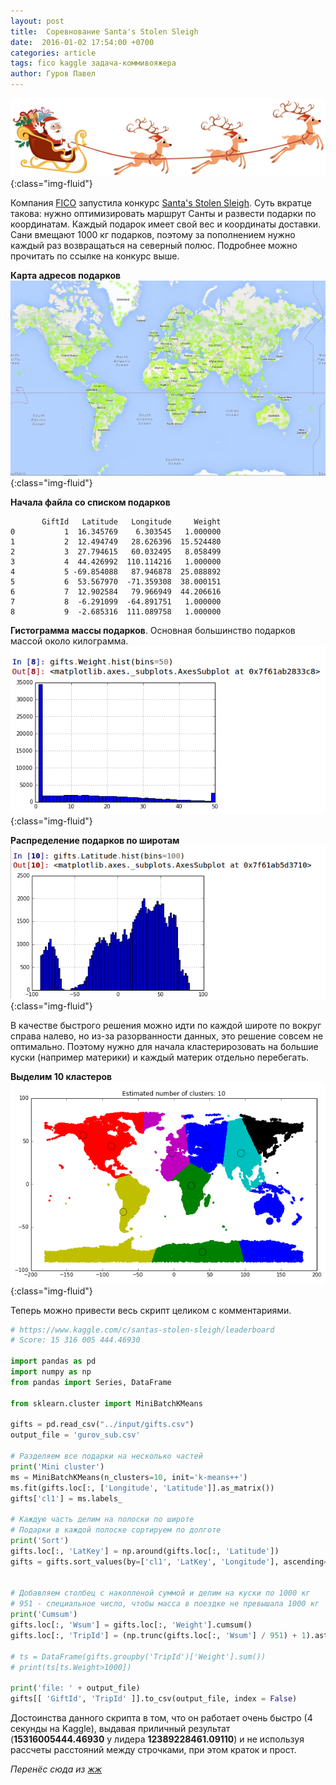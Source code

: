 ```yaml
---
layout: post
title:  Соревнование Santa's Stolen Sleigh
date:  2016-01-02 17:54:00 +0700
categories: article
tags: fico kaggle задача-коммивояжера  
author: Гуров Павел
---
```


![3612_original.png](/assets/img/3612_original.png){:class="img-fluid"}

Компания [FICO](http://www.fico.com/) запустила конкурс [Santa's Stolen Sleigh](https://www.kaggle.com/c/santas-stolen-sleigh). Суть вкратце такова: нужно оптимизировать маршрут Санты и развести подарки по координатам.
Каждый подарок имеет свой вес и координаты доставки. Сани вмещают 1000 кг подарков, поэтому за пополнением нужно каждый раз возвращаться на северный полюс. Подробнее можно прочитать по ссылке на конкурс выше.

**Карта адресов подарков**
![4069_original.png](/assets/img/4069_original.png){:class="img-fluid"}

**Начала файла со списком подарков**
```
       GiftId   Latitude   Longitude     Weight  
0           1  16.345769    6.303545   1.000000
1           2  12.494749   28.626396  15.524480
2           3  27.794615   60.032495   8.058499
3           4  44.426992  110.114216   1.000000
4           5 -69.854088   87.946878  25.088892
5           6  53.567970  -71.359308  38.000151
6           7  12.902584   79.966949  44.206616
7           8  -6.291099  -64.891751   1.000000
8           9  -2.685316  111.089758   1.000000
```

**Гистограмма массы подарков**. Основная большинство подарков массой около килограмма.
![4294_original.png](/assets/img/4294_original.png){:class="img-fluid"}

**Распределение подарков по широтам**
![4415_original.png](/assets/img/4415_original.png){:class="img-fluid"}

В качестве быстрого решения можно идти по каждой широте по вокруг справа налево, но из-за разорванности данных, это решение совсем не оптимально. Поэтому нужно для начала кластерирозовать на большие куски (например материки) и каждый материк отдельно перебегать.

**Выделим 10 кластеров**
![4758_original.png](/assets/img/4758_original.png){:class="img-fluid"}

Теперь можно привести весь скрипт целиком с комментариями.

```python
# https://www.kaggle.com/c/santas-stolen-sleigh/leaderboard
# Score: 15 316 005 444.46930

import pandas as pd
import numpy as np
from pandas import Series, DataFrame

from sklearn.cluster import MiniBatchKMeans

gifts = pd.read_csv("../input/gifts.csv")
output_file = 'gurov_sub.csv'

# Разделяем все подарки на несколько частей
print('Mini cluster')
ms = MiniBatchKMeans(n_clusters=10, init='k-means++')
ms.fit(gifts.loc[:, ['Longitude', 'Latitude']].as_matrix())
gifts['cl1'] = ms.labels_

# Каждую часть делим на полоски по широте
# Подарки в каждой полоске сортируем по долготе
print('Sort')
gifts.loc[:, 'LatKey'] = np.around(gifts.loc[:, 'Latitude'])
gifts = gifts.sort_values(by=['cl1', 'LatKey', 'Longitude'], ascending=[True, True, True])


# Добавляем столбец с накопленой суммой и делим на куски по 1000 кг
# 951 - специальное число, чтобы масса в поездке не превышала 1000 кг
print('Cumsum')
gifts.loc[:, 'Wsum'] = gifts.loc[:, 'Weight'].cumsum()
gifts.loc[:, 'TripId'] = (np.trunc(gifts.loc[:, 'Wsum'] / 951) + 1).astype(int)

# ts = DataFrame(gifts.groupby('TripId')['Weight'].sum())
# print(ts[ts.Weight>1000])

print('file: ' + output_file)
gifts[[ 'GiftId', 'TripId' ]].to_csv(output_file, index = False)
```

Достоинства данного скрипта в том, что он работает очень быстро (4 секунды на Kaggle), выдавая приличный результат (**15316005444.46930** у лидера **12389228461.09110**) и не используя рассчеты расстояний между строчками, при этом краток и прост. 




*Перенёс сюда из [жж](https://gurovpavel.livejournal.com/2711.html)*
